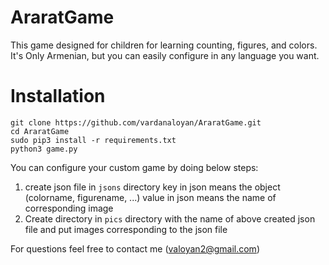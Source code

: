 # AraratGame
This game designed for children for learning counting, figures, and colors. It's Only Armenian, but you can easily configure in any language you want. 

# Installation
```
git clone https://github.com/vardanaloyan/AraratGame.git
cd AraratGame
sudo pip3 install -r requirements.txt
python3 game.py
```
You can configure your custom game by doing below steps:
  1. create json file in `jsons` directory
    key in json means the object (colorname, figurename, ...)
    value in json means the name of corresponding image
  2. Create directory in `pics` directory with the name of above created json file and put images corresponding to the json file

For questions feel free to contact me (valoyan2@gmail.com)
